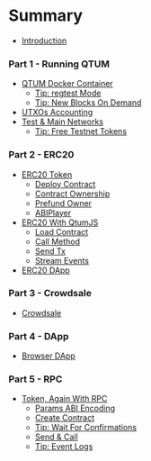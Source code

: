 # Summary

* [Introduction](README.md)

### Part 1 - Running QTUM

* [QTUM Docker Container](part1/qtum-docker.md)
  * [Tip: regtest Mode](part1/qtum-docker.md#running-regtest-mode)
  * [Tip: New Blocks On Demand](part1/qtum-docker.md#new-blocks-on-demand)
* [UTXOs Accounting](part1/UTXOs-balances.md)
* [Test & Main Networks](part1/networks.md)
  * [Tip: Free Testnet Tokens](part1/networks.md#getting-testnet-tokens)

### Part 2 - ERC20

* [ERC20 Token](part2/erc20-token.md)
  * [Deploy Contract](part2/erc20-token.md#deploy-contract)
  * [Contract Ownership](part2/erc20-token.md#the-owner-UTXO-address)
  * [Prefund Owner](part2/erc20-token.md#prefunding-the-owner-address)
  * [ABIPlayer](part2/erc20-token.md#using-abiplayer)
* [ERC20 With QtumJS](part2/erc20-js.md)
  * [Load Contract](./part2/erc20-js.md#getting-the-total-supply)
  * [Call Method](./part2/erc20-js.md#calling-a-read-only-method)
  * [Send Tx](./part2/erc20-js.md#mint-tokens-with-send)
  * [Stream Events](./part2/erc20-js.md#observing-contract-events)
* [ERC20 DApp](part2/erc20-dapp.md)


### Part 3 - Crowdsale

* [Crowdsale](part3/ico.md)

### Part 4 - DApp

* [Browser DApp]()

### Part 5 - RPC

* [Token, Again With RPC]()
  * [Params ABI Encoding]()
  * [Create Contract]()
  * [Tip: Wait For Confirmations]()
  * [Send & Call]()
  * [Tip: Event Logs]()
